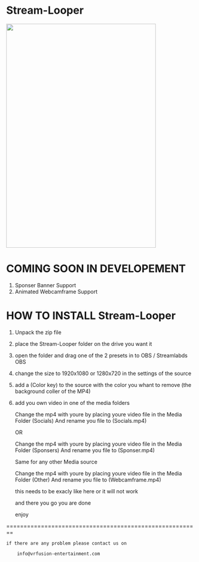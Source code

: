 # Stream-Looper

 <img src="/StreamLooper.png" height="600" width="400">


# COMING SOON IN DEVELOPEMENT

1.  Sponser Banner Support
2.  Animated Webcamframe Support
 
# HOW TO INSTALL Stream-Looper

1. Unpack the zip file
2. place the Stream-Looper folder on the drive you want it 
2. open the folder and drag one of the 2 presets in to OBS / Streamlabds OBS 
3. change the size to 1920x1080 or 1280x720 in the settings of the source
4. add a (Color key) to the source with the color you whant to remove (the background coller of the MP4)
5. add you own video in one of the media folders 

    Change the mp4 with youre by placing youre video file in the Media Folder (Socials)
    And rename you file to (Socials.mp4)

    OR

    Change the mp4 with youre by placing youre video file in the Media Folder (Sponsers)
    And rename you file to (Sponser.mp4)

    Same for any other Media source

    Change the mp4 with youre by placing youre video file in the Media Folder (Other)
    And rename you file to (Webcamframe.mp4)

    this needs to be exacly like here or it will not work

    and there you go you are done 

    enjoy 
    
 ========================================================
 


    if there are any problem please contact us on 

        info@vrfusion-entertainment.com
